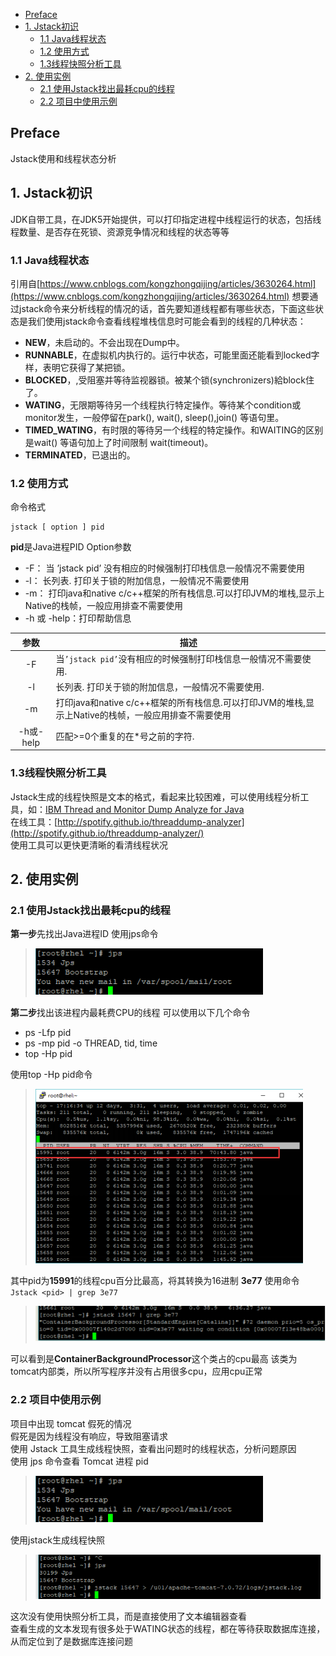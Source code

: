 
<!-- MarkdownTOC autolink="true" -->

- [Preface](#preface)
- [1. Jstack初识](#1-jstack%E5%88%9D%E8%AF%86)
	- [1.1 Java线程状态](#11-java%E7%BA%BF%E7%A8%8B%E7%8A%B6%E6%80%81)
	- [1.2 使用方式](#12-%E4%BD%BF%E7%94%A8%E6%96%B9%E5%BC%8F)
	- [1.3线程快照分析工具](#13%E7%BA%BF%E7%A8%8B%E5%BF%AB%E7%85%A7%E5%88%86%E6%9E%90%E5%B7%A5%E5%85%B7)
- [2. 使用实例](#2-%E4%BD%BF%E7%94%A8%E5%AE%9E%E4%BE%8B)
	- [2.1 使用Jstack找出最耗cpu的线程](#21-%E4%BD%BF%E7%94%A8jstack%E6%89%BE%E5%87%BA%E6%9C%80%E8%80%97cpu%E7%9A%84%E7%BA%BF%E7%A8%8B)
	- [2.2 项目中使用示例](#22-%E9%A1%B9%E7%9B%AE%E4%B8%AD%E4%BD%BF%E7%94%A8%E7%A4%BA%E4%BE%8B)

<!-- /MarkdownTOC -->

## Preface

Jstack使用和线程状态分析

## 1. Jstack初识

JDK自带工具，在JDK5开始提供，可以打印指定进程中线程运行的状态，包括线程数量、是否存在死锁、资源竞争情况和线程的状态等等

### 1.1 Java线程状态

引用自[https://www.cnblogs.com/kongzhongqijing/articles/3630264.html](https://www.cnblogs.com/kongzhongqijing/articles/3630264.html)
想要通过jstack命令来分析线程的情况的话，首先要知道线程都有哪些状态，下面这些状态是我们使用jstack命令查看线程堆栈信息时可能会看到的线程的几种状态：  

 - **NEW**，未启动的。不会出现在Dump中。  
 - **RUNNABLE**，在虚拟机内执行的。运行中状态，可能里面还能看到locked字样，表明它获得了某把锁。  
 - **BLOCKED**，,受阻塞并等待监视器锁。被某个锁(synchronizers)給block住了。  
 - **WATING**，无限期等待另一个线程执行特定操作。等待某个condition或monitor发生，一般停留在park(), wait(), sleep(),join() 等语句里。  
 - **TIMED_WATING**，有时限的等待另一个线程的特定操作。和WAITING的区别是wait() 等语句加上了时间限制 wait(timeout)。  
 - **TERMINATED**，已退出的。

### 1.2 使用方式
命令格式

    jstack [ option ] pid
  
  **pid**是Java进程PID
Option参数

- -F： 当 ’jstack pid’  没有相应的时候强制打印栈信息一般情况不需要使用
- -l： 长列表. 打印关于锁的附加信息，一般情况不需要使用
- -m： 打印java和native c/c++框架的所有栈信息.可以打印JVM的堆栈,显示上Native的栈帧，一般应用排查不需要使用
 - -h 或 -help：打印帮助信息  

|参数|描述|
|:----:|----|
|-F|当`’jstack pid’`没有相应的时候强制打印栈信息一般情况不需要使用.|
|-l|长列表. 打印关于锁的附加信息，一般情况不需要使用.|
|-m|打印java和native c/c++框架的所有栈信息.可以打印JVM的堆栈,显示上Native的栈帧，一般应用排查不需要使用|
|-h或-help|匹配>=0个重复的在*号之前的字符.|

### 1.3线程快照分析工具

Jstack生成的线程快照是文本的格式，看起来比较困难，可以使用线程分析工具，如：[IBM Thread and Monitor Dump Analyze for Java](https://www.ibm.com/developerworks/community/groups/service/html/communitystart?communityUuid=2245aa39-fa5c-4475-b891-14c205f7333c)  
在线工具：[http://spotify.github.io/threaddump-analyzer](http://spotify.github.io/threaddump-analyzer/)  
使用工具可以更快更清晰的看清线程状况

## 2. 使用实例
### 2.1 使用Jstack找出最耗cpu的线程

**第一步**先找出Java进程ID
使用jps命令

>![jsp][1]

**第二步**找出该进程内最耗费CPU的线程
可以使用以下几个命令

- ps -Lfp pid 
- ps -mp pid -o THREAD, tid, time  
- top -Hp pid

使用top -Hp pid命令

> ![jsp][2]

其中pid为**15991**的线程cpu百分比最高，将其转换为16进制 **3e77**
使用命令`Jstack <pid> | grep 3e77`

> ![jsp][3]
> 
可以看到是**ContainerBackgroundProcessor**这个类占的cpu最高
该类为tomcat内部类，所以所写程序并没有占用很多cpu，应用cpu正常

### 2.2 项目中使用示例
项目中出现 tomcat 假死的情况  
假死是因为线程没有响应，导致阻塞请求  
使用 Jstack 工具生成线程快照，查看出问题时的线程状态，分析问题原因  
使用 jps 命令查看 Tomcat 进程 pid
>![jsp](https://github.com/HuangZhiAn/MyBlog/raw/master/resource/images/jstack/jps.png)

使用jstack生成线程快照

> ![jsp](https://github.com/HuangZhiAn/MyBlog/raw/master/resource/images/jstack/jstack-pid.png)

这次没有使用快照分析工具，而是直接使用了文本编辑器查看  
查看生成的文本发现有很多处于WATING状态的线程，都在等待获取数据库连接，从而定位到了是数据库连接问题

[1]:https://github.com/HuangZhiAn/MyBlog/raw/master/resource/images/jstack/jps.png
[2]:https://github.com/HuangZhiAn/MyBlog/raw/master/resource/images/jstack/top_Hp-pid.png
[3]:https://github.com/HuangZhiAn/MyBlog/raw/master/resource/images/jstack/jstack-pid-grep.png
<!--stackedit_data:
eyJoaXN0b3J5IjpbMTA2OTgzNjgyOF19
-->